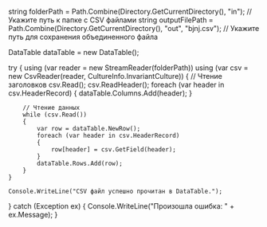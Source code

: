 string folderPath = Path.Combine(Directory.GetCurrentDirectory(), "in"); // Укажите путь к папке с CSV файлами
string outputFilePath = Path.Combine(Directory.GetCurrentDirectory(), "out", "bjnj.csv"); // Укажите путь для сохранения объединенного файла

DataTable dataTable = new DataTable();

try
{
    using (var reader = new StreamReader(folderPath))
    using (var csv = new CsvReader(reader, CultureInfo.InvariantCulture))
    {
        // Чтение заголовков
        csv.Read();
        csv.ReadHeader();
        foreach (var header in csv.HeaderRecord)
        {
            dataTable.Columns.Add(header);
        }

        // Чтение данных
        while (csv.Read())
        {
            var row = dataTable.NewRow();
            foreach (var header in csv.HeaderRecord)
            {
                row[header] = csv.GetField(header);
            }
            dataTable.Rows.Add(row);
        }
    }

    Console.WriteLine("CSV файл успешно прочитан в DataTable.");
}
catch (Exception ex)
{
    Console.WriteLine("Произошла ошибка: " + ex.Message);
}

